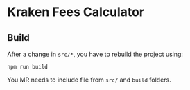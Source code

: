 # Kraken Fees Calculator

## Build

After a change in `src/*`, you have to rebuild the project using:


```
npm run build
```

You MR needs to include file from `src/` and `build` folders.

